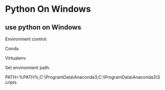 # Python On Windows 

## use python on Windows

Environment control:

Conda

Virtualenv

Set environment path:

PATH=%PATH%;C:\ProgramData\Anaconda3;C:\ProgramData\Anaconda3\Scripts

